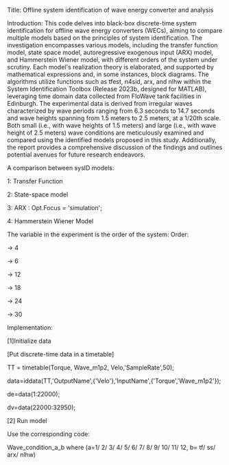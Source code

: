 Title: Offline system identification of wave energy converter and analysis

Introduction: 
This code delves into black-box discrete-time system identification for offline wave energy converters (WECs), aiming to compare multiple models based on the principles of system identification. The investigation encompasses various models, including the transfer function model, state space model, autoregressive exogenous input (ARX) model, and Hammerstein Wiener model, with different orders of the system under scrutiny. Each model's realization theory is elaborated, and supported by mathematical expressions and, in some instances, block diagrams. The algorithms utilize functions such as tfest, n4sid, arx, and nlhw within the System Identification Toolbox (Release 2023b, designed for MATLAB), leveraging time domain data collected from FloWave tank facilities in Edinburgh. The experimental data is derived from irregular waves characterized by wave periods ranging from 6.3 seconds to 14.7 seconds and wave heights spanning from 1.5 meters to 2.5 meters, at a 1/20th scale. Both small (i.e., with wave heights of 1.5 meters) and large (i.e., with wave height of 2.5 meters) wave conditions are meticulously examined and compared using the identified models proposed in this study. Additionally, the report provides a comprehensive discussion of the findings and outlines potential avenues for future research endeavors.



A comparison between sysID models:

1: Transfer Function

2: State-space model

3: ARX :   Opt.Focus = 'simulation';

4: Hammerstein Wiener Model


The variable in the experiment is the order of the system:
Order: 

-> 4

-> 6

-> 12

-> 18

-> 24

-> 30


Implementation: 

[1]Initialize data

[Put discrete-time data in a timetable]

TT = timetable(Torque, Wave_m1p2, Velo,'SampleRate',50);

data=iddata(TT,'OutputName',{'Velo'},'InputName',{'Torque','Wave_m1p2'});

de=data(1:22000);

dv=data(22000:32950);

[2] Run model

Use the corresponding code:

Wave_condition_a_b
where (a=1/ 2/ 3/ 4/ 5/ 6/ 7/ 8/ 9/ 10/ 11/ 12, b= tf/ ss/ arx/ nlhw)
